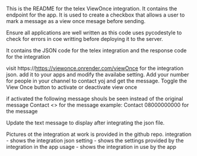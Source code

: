 This is the README for the telex ViewOnce integration.
It contains the endpoint for the app. It is used to create a checkbox that allows a user to mark a message as a view once mesage before sending.

Ensure all applications are well written as this code uses pycodestyle to check for errors in coe writting before deploying it to the server.

It contains the JSON code for the telex integration and the response code for the integration

visit https://https://viewonce.onrender.com/viewOnce for the integration json.
add it to your apps and modify the  availabe setting.
Add your number for people in your channel to contact yoj and get the message.
Toggle the View Once button to activate or deactivate view once

if activated the following message shouls be seen instead of the original message
    Contact <<YOUR NUMBER>> for the message
    example: Contact 08000000000 for the message

Update the text message to display after integrating the json file.

Pictures ot the integration at work is provided in the github repo.
  integration - shows the integration json
  setting - shows the settings provided by the integration in the app
  usage - shows the integration in use by the app

